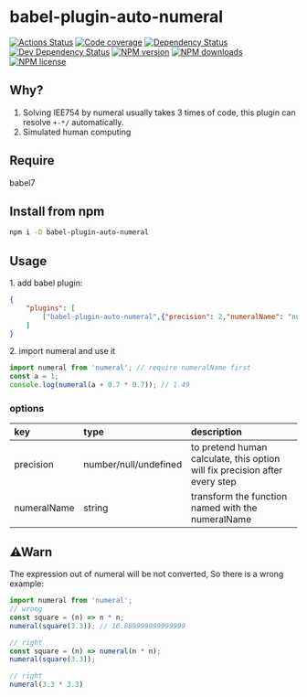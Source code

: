# babel-plugin-auto-numeral
[![Actions Status][action-img]][action-url]
[![Code coverage][cov-img]][cov-url]
[![Dependency Status][dep-img]][dep-url]
[![Dev Dependency Status][dev-dep-img]][dev-dep-url]
[![NPM version][npm-ver-img]][npm-url]
[![NPM downloads][npm-dl-img]][npm-url]
[![NPM license][npm-lc-img]][npm-url]

## Why?
1. Solving IEE754 by numeral usually takes 3 times of code, this plugin can resolve `+-*/` automatically.
2. Simulated human computing

## Require
babel7

## Install from npm
```bash
npm i -D babel-plugin-auto-numeral
```

## Usage
1\. add babel plugin:
```json
{
    "plugins": [
        ["babel-plugin-auto-numeral",{"precision": 2,"numeralName": "numeral"}]
    ]
}
```
2\. import numeral and use it
```js
import numeral from 'numeral'; // require numeralName first
const a = 1;
console.log(numeral(a + 0.7 * 0.7)); // 1.49
```

### options

key | type | description 
:--- | :--- | :---
precision | number/null/undefined | to pretend human calculate, this option will fix precision after every step
numeralName | string | transform the function named with the numeralName

## ⚠Warn

The expression out of numeral will be not converted, So there is a wrong example:
```js
import numeral from 'numeral';
// wrong
const square = (n) => n * n;
numeral(square(3.3)); // 10.889999999999999

// right
const square = (n) => numeral(n * n);
numeral(square(3.3));

// right
numeral(3.3 * 3.3)
```

[action-img]: https://github.com/hanzhangyu/babel-plugin-auto-numeral/workflows/ci/badge.svg
[action-url]: https://github.com/hanzhangyu/babel-plugin-auto-numeral/actions
[cov-img]: https://img.shields.io/coveralls/hanzhangyu/babel-plugin-auto-numeral.svg?style=flat-square
[cov-url]: https://coveralls.io/github/hanzhangyu/babel-plugin-auto-numeral?branch=master
[dep-img]: https://img.shields.io/david/hanzhangyu/babel-plugin-auto-numeral.svg?style=flat-square
[dep-url]: https://david-dm.org/hanzhangyu/babel-plugin-auto-numeral
[dev-dep-img]: https://img.shields.io/david/dev/hanzhangyu/babel-plugin-auto-numeral.svg?style=flat-square
[dev-dep-url]: https://david-dm.org/hanzhangyu/babel-plugin-auto-numeral#info=devDependencies
[npm-ver-img]: https://img.shields.io/npm/v/babel-plugin-auto-numeral.svg?style=flat-square
[npm-dl-img]: https://img.shields.io/npm/dm/babel-plugin-auto-numeral.svg?style=flat-square
[npm-lc-img]: https://img.shields.io/npm/l/babel-plugin-auto-numeral.svg?style=flat-square
[npm-url]: https://www.npmjs.com/package/babel-plugin-auto-numeral
